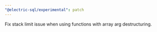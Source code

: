 ```yaml
---
"@electric-sql/experimental": patch
---
```


Fix stack limit issue when using functions with array arg destructuring.
